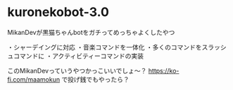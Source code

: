 # kuronekobot-3.0

MikanDevが黒猫ちゃんbotをガチってめっちゃよくしたやつ

・シャーデイングに対応
・音楽コマンドを一体化
・多くのコマンドをスラッシュコマンドに
・アクティビティーコマンドの実装

このMikanDevっていうやつかっこいいでしょ～？ https://ko-fi.com/maamokun で投げ銭でもやったら？
